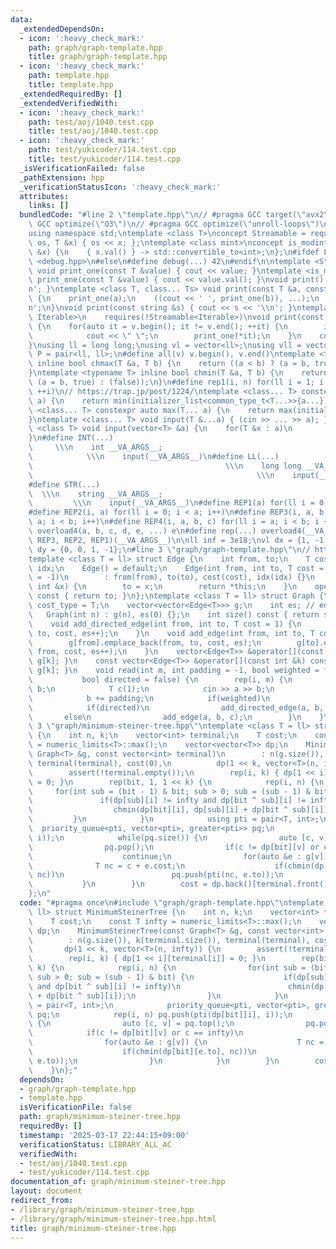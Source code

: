 ```yaml
---
data:
  _extendedDependsOn:
  - icon: ':heavy_check_mark:'
    path: graph/graph-template.hpp
    title: graph/graph-template.hpp
  - icon: ':heavy_check_mark:'
    path: template.hpp
    title: template.hpp
  _extendedRequiredBy: []
  _extendedVerifiedWith:
  - icon: ':heavy_check_mark:'
    path: test/aoj/1040.test.cpp
    title: test/aoj/1040.test.cpp
  - icon: ':heavy_check_mark:'
    path: test/yukicoder/114.test.cpp
    title: test/yukicoder/114.test.cpp
  _isVerificationFailed: false
  _pathExtension: hpp
  _verificationStatusIcon: ':heavy_check_mark:'
  attributes:
    links: []
  bundledCode: "#line 2 \"template.hpp\"\n// #pragma GCC target(\"avx2\")\n// #pragma\
    \ GCC optimize(\"O3\")\n// #pragma GCC optimize(\"unroll-loops\")\n#include <bits/stdc++.h>\n\
    using namespace std;\ntemplate <class T>\nconcept Streamable = requires(ostream\
    \ os, T &x) { os << x; };\ntemplate <class mint>\nconcept is_modint = requires(mint\
    \ &x) {\n    { x.val() } -> std::convertible_to<int>;\n};\n#ifdef LOCAL\n#include\
    \ <debug.hpp>\n#else\n#define debug(...) 42\n#endif\n\ntemplate <Streamable T>\
    \ void print_one(const T &value) { cout << value; }\ntemplate <is_modint T> void\
    \ print_one(const T &value) { cout << value.val(); }\nvoid print() { cout << '\\\
    n'; }\ntemplate <class T, class... Ts> void print(const T &a, const Ts &...b)\
    \ {\n    print_one(a);\n    ((cout << ' ', print_one(b)), ...);\n    cout << '\\\
    n';\n}\nvoid print(const string &s) { cout << s << '\\n'; }\ntemplate <ranges::range\
    \ Iterable>\n    requires(!Streamable<Iterable>)\nvoid print(const Iterable &v)\
    \ {\n    for(auto it = v.begin(); it != v.end(); ++it) {\n        if(it != v.begin())\n\
    \            cout << \" \";\n        print_one(*it);\n    }\n    cout << '\\n';\n\
    }\nusing ll = long long;\nusing vl = vector<ll>;\nusing vll = vector<vl>;\nusing\
    \ P = pair<ll, ll>;\n#define all(v) v.begin(), v.end()\ntemplate <typename T>\
    \ inline bool chmax(T &a, T b) {\n    return ((a < b) ? (a = b, true) : (false));\n\
    }\ntemplate <typename T> inline bool chmin(T &a, T b) {\n    return ((a > b) ?\
    \ (a = b, true) : (false));\n}\n#define rep1(i, n) for(ll i = 1; i <= ((ll)n);\
    \ ++i)\n// https://trap.jp/post/1224/\ntemplate <class... T> constexpr auto min(T...\
    \ a) {\n    return min(initializer_list<common_type_t<T...>>{a...});\n}\ntemplate\
    \ <class... T> constexpr auto max(T... a) {\n    return max(initializer_list<common_type_t<T...>>{a...});\n\
    }\ntemplate <class... T> void input(T &...a) { (cin >> ... >> a); }\ntemplate\
    \ <class T> void input(vector<T> &a) {\n    for(T &x : a)\n        cin >> x;\n\
    }\n#define INT(...)                                                          \
    \     \\\n    int __VA_ARGS__;                                               \
    \            \\\n    input(__VA_ARGS__)\n#define LL(...)                     \
    \                                           \\\n    long long __VA_ARGS__;   \
    \                                                  \\\n    input(__VA_ARGS__)\n\
    #define STR(...)                                                             \
    \  \\\n    string __VA_ARGS__;                                               \
    \         \\\n    input(__VA_ARGS__)\n#define REP1(a) for(ll i = 0; i < a; i++)\n\
    #define REP2(i, a) for(ll i = 0; i < a; i++)\n#define REP3(i, a, b) for(ll i =\
    \ a; i < b; i++)\n#define REP4(i, a, b, c) for(ll i = a; i < b; i += c)\n#define\
    \ overload4(a, b, c, d, e, ...) e\n#define rep(...) overload4(__VA_ARGS__, REP4,\
    \ REP3, REP2, REP1)(__VA_ARGS__)\n\nll inf = 3e18;\nvl dx = {1, -1, 0, 0};\nvl\
    \ dy = {0, 0, 1, -1};\n#line 3 \"graph/graph-template.hpp\"\n// https://ei1333.github.io/library/graph/graph-template.hpp\n\
    template <class T = ll> struct Edge {\n    int from, to;\n    T cost;\n    int\
    \ idx;\n    Edge() = default;\n    Edge(int from, int to, T cost = 1, int idx\
    \ = -1)\n        : from(from), to(to), cost(cost), idx(idx) {}\n    Edge &operator=(const\
    \ int &x) {\n        to = x;\n        return *this;\n    }\n    operator int()\
    \ const { return to; }\n};\ntemplate <class T = ll> struct Graph {\n    using\
    \ cost_type = T;\n    vector<vector<Edge<T>>> g;\n    int es; // edge_size\n \
    \   Graph(int n) : g(n), es(0) {};\n    int size() const { return ssize(g); }\n\
    \    void add_directed_edge(int from, int to, T cost = 1) {\n        g[from].emplace_back(from,\
    \ to, cost, es++);\n    }\n    void add_edge(int from, int to, T cost = 1) {\n\
    \        g[from].emplace_back(from, to, cost, es);\n        g[to].emplace_back(to,\
    \ from, cost, es++);\n    }\n    vector<Edge<T>> &operator[](const int &k) { return\
    \ g[k]; }\n    const vector<Edge<T>> &operator[](const int &k) const { return\
    \ g[k]; }\n    void read(int m, int padding = -1, bool weighted = false,\n   \
    \           bool directed = false) {\n        rep(i, m) {\n            int a,\
    \ b;\n            T c(1);\n            cin >> a >> b;\n            a += padding;\n\
    \            b += padding;\n            if(weighted)\n                cin >> c;\n\
    \            if(directed)\n                add_directed_edge(a, b, c);\n     \
    \       else\n                add_edge(a, b, c);\n        }\n    }\n};\n#line\
    \ 3 \"graph/minimum-steiner-tree.hpp\"\ntemplate <class T = ll> struct MinimumSteinerTree\
    \ {\n    int n, k;\n    vector<int> terminal;\n    T cost;\n    const T infty\
    \ = numeric_limits<T>::max();\n    vector<vector<T>> dp;\n    MinimumSteinerTree(const\
    \ Graph<T> &g, const vector<int> terminal)\n        : n(g.size()), k(terminal.size()),\
    \ terminal(terminal), cost(0),\n          dp(1 << k, vector<T>(n, infty)) {\n\
    \        assert(!terminal.empty());\n        rep(i, k) { dp[1 << i][terminal[i]]\
    \ = 0; }\n        rep(bit, 1, 1 << k) {\n            rep(i, n) {\n           \
    \     for(int sub = (bit - 1) & bit; sub > 0; sub = (sub - 1) & bit) {\n     \
    \               if(dp[sub][i] != infty and dp[bit ^ sub][i] != infty)\n      \
    \                  chmin(dp[bit][i], dp[sub][i] + dp[bit ^ sub][i]);\n       \
    \         }\n            }\n            using pti = pair<T, int>;\n          \
    \  priority_queue<pti, vector<pti>, greater<pti>> pq;\n            rep(i, n) pq.push(pti(dp[bit][i],\
    \ i));\n            while(pq.size()) {\n                auto [c, v] = pq.top();\n\
    \                pq.pop();\n                if(c != dp[bit][v] or c == infty)\n\
    \                    continue;\n                for(auto &e : g[v]) {\n      \
    \              T nc = c + e.cost;\n                    if(chmin(dp[bit][e.to],\
    \ nc))\n                        pq.push(pti(nc, e.to));\n                }\n \
    \           }\n        }\n        cost = dp.back()[terminal.front()];\n    }\n\
    };\n"
  code: "#pragma once\n#include \"graph/graph-template.hpp\"\ntemplate <class T =\
    \ ll> struct MinimumSteinerTree {\n    int n, k;\n    vector<int> terminal;\n\
    \    T cost;\n    const T infty = numeric_limits<T>::max();\n    vector<vector<T>>\
    \ dp;\n    MinimumSteinerTree(const Graph<T> &g, const vector<int> terminal)\n\
    \        : n(g.size()), k(terminal.size()), terminal(terminal), cost(0),\n   \
    \       dp(1 << k, vector<T>(n, infty)) {\n        assert(!terminal.empty());\n\
    \        rep(i, k) { dp[1 << i][terminal[i]] = 0; }\n        rep(bit, 1, 1 <<\
    \ k) {\n            rep(i, n) {\n                for(int sub = (bit - 1) & bit;\
    \ sub > 0; sub = (sub - 1) & bit) {\n                    if(dp[sub][i] != infty\
    \ and dp[bit ^ sub][i] != infty)\n                        chmin(dp[bit][i], dp[sub][i]\
    \ + dp[bit ^ sub][i]);\n                }\n            }\n            using pti\
    \ = pair<T, int>;\n            priority_queue<pti, vector<pti>, greater<pti>>\
    \ pq;\n            rep(i, n) pq.push(pti(dp[bit][i], i));\n            while(pq.size())\
    \ {\n                auto [c, v] = pq.top();\n                pq.pop();\n    \
    \            if(c != dp[bit][v] or c == infty)\n                    continue;\n\
    \                for(auto &e : g[v]) {\n                    T nc = c + e.cost;\n\
    \                    if(chmin(dp[bit][e.to], nc))\n                        pq.push(pti(nc,\
    \ e.to));\n                }\n            }\n        }\n        cost = dp.back()[terminal.front()];\n\
    \    }\n};"
  dependsOn:
  - graph/graph-template.hpp
  - template.hpp
  isVerificationFile: false
  path: graph/minimum-steiner-tree.hpp
  requiredBy: []
  timestamp: '2025-03-17 22:44:15+09:00'
  verificationStatus: LIBRARY_ALL_AC
  verifiedWith:
  - test/aoj/1040.test.cpp
  - test/yukicoder/114.test.cpp
documentation_of: graph/minimum-steiner-tree.hpp
layout: document
redirect_from:
- /library/graph/minimum-steiner-tree.hpp
- /library/graph/minimum-steiner-tree.hpp.html
title: graph/minimum-steiner-tree.hpp
---
```

